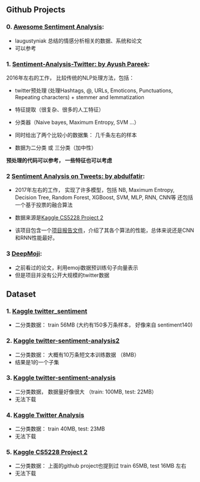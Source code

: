 ## Github Projects

### 0. [Awesome Sentiment Analysis](https://github.com/laugustyniak/awesome-sentiment-analysis):
* laugustyniak 总结的情感分析相关的数据、系统和论文
* 可以参考

### 1. [Sentiment-Analysis-Twitter: by Ayush Pareek](https://github.com/ayushoriginal/Sentiment-Analysis-Twitter):

2016年左右的工作， 比较传统的NLP处理方法，包括：
* twitter预处理 (处理Hashtags, @, URLs, Emoticons, Punctuations, Repeating characters) + stemmer and lemmatization
* 特征提取（很复杂、很多的人工特征）
* 分类器（Naive bayes, Maximum Entropy, SVM ...）

* 同时给出了两个比较小的数据集： 几千条左右的样本
* 数据为二分类 或 三分类（加中性）

**预处理的代码可以参考， 一些特征也可以考虑**

### 2 [Sentiment Analysis on Tweets: by abdulfatir](https://github.com/abdulfatir/twitter-sentiment-analysis):

* 2017年左右的工作， 实现了许多模型，包括 NB, Maximum Entropy, Decision Tree, Random Forest, XGBoost, SVM, MLP, RNN, CNN等
还包括一个基于投票的融合算法

* 数据来源是[Kaggle CS5228 Project 2](https://www.kaggle.com/c/cs5228-project-2/)
* 该项目包含一个[项目报告文件](https://github.com/abdulfatir/twitter-sentiment-analysis/blob/master/docs/report.pdf)，介绍了其各个算法的性能，总体来说还是CNN和RNN性能最好。

### 3 [DeepMoji](https://github.com/bfelbo/DeepMoji):

* 之前看过的论文，利用emoji数据预训练句子向量表示
* 但是项目并没有公开大规模的twitter数据

## Dataset

### 1. [Kaggle twitter_sentiment](https://www.kaggle.com/ywang311/twitter-sentiment)
* 二分类数据： train 56MB (大约有150多万条样本， 好像来自 sentiment140)

### 2. [Kaggle twitter-sentiment-analysis2](https://www.kaggle.com/c/twitter-sentiment-analysis2/data)
* 二分类数据： 大概有10万条短文本训练数据 （8MB）
* 结果是1的一个子集

### 3. [Kaggle twitter-sentiment-analysis](https://www.kaggle.com/c/twitter-sentiment-analysis/data)
* 二分类数据， 数据量好像很大 （train: 100MB, test: 22MB）
* 无法下载

### 4. [Kaggle Twitter Analysis](https://www.kaggle.com/c/twitter-analysis/data)
* 二分类数据： train 40MB, test: 23MB
* 无法下载

### 5. [Kaggle CS5228 Project 2](https://www.kaggle.com/c/cs5228-project-2/data)
* 二分类数据： 上面的github project也提到过 train 65MB, test 16MB 左右
* 无法下载




